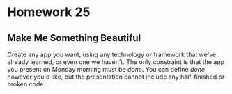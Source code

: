 # Homework 25

## Make Me Something Beautiful 

Create any app you want, using any technology or framework that we've already learned, or even one we haven't. The only constraint is that the app you present on Monday morning must be _done_. You can define _done_ however you'd like, but the presentation cannot include any half-finished or broken code.
